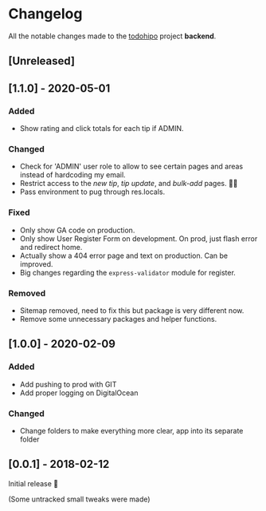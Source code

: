 # Changelog

All the notable changes made to the [todohipo](https://todohipo.com) project **backend**.

## [Unreleased]

## [1.1.0] - 2020-05-01

### Added

- Show rating and click totals for each tip if ADMIN.

### Changed

- Check for 'ADMIN' user role to allow to see certain pages and areas instead of hardcoding my email.
- Restrict access to the _new tip_, _tip update_, and _bulk-add_ pages. 🤦‍♂️
- Pass environment to pug through res.locals.

### Fixed

- Only show GA code on production.
- Only show User Register Form on development. On prod, just flash error and redirect home.
- Actually show a 404 error page and text on production. Can be improved.
- Big changes regarding the `express-validator` module for register.

### Removed

- Sitemap removed, need to fix this but package is very different now.
- Remove some unnecessary packages and helper functions.

## [1.0.0] - 2020-02-09

### Added

- Add pushing to prod with GIT
- Add proper logging on DigitalOcean

### Changed

- Change folders to make everything more clear, app into its separate folder

## [0.0.1] - 2018-02-12

Initial release 🎊

(Some untracked small tweaks were made)
